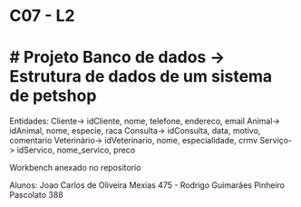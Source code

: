 # C07 - L2
# # Projeto Banco de dados -> Estrutura de dados de um sistema de petshop

Entidades:
Cliente-> idCliente, nome, telefone, endereco, email
Animal-> idAnimal, nome, especie, raca
Consulta-> idConsulta, data, motivo, comentario
Veterinário-> idVeterinario, nome, especialidade, crmv
Serviço-> idServico, nome_servico, preco

Workbench anexado no reposítorio

Alunos:
Joao Carlos de Oliveira Mexias 475 - 
Rodrigo Guimarães Pinheiro Pascolato 388
